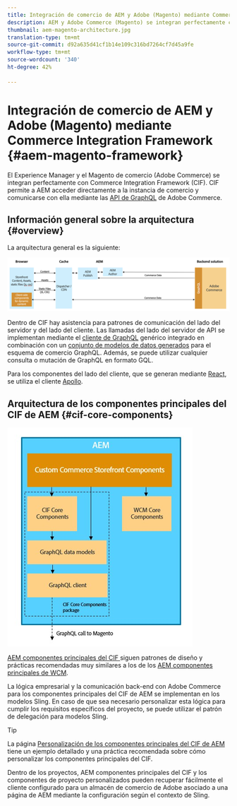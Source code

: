 ```yaml
---
title: Integración de comercio de AEM y Adobe (Magento) mediante Commerce Integration Framework
description: AEM y Adobe Commerce (Magento) se integran perfectamente con Commerce Integration Framework (CIF). CIF permite a AEM acceder a una instancia de Magento y comunicarse con Magento a través de GraphQL. También permite a los autores de AEM utilizar los seleccionadores de productos y categorías, así como la consola de productos para examinar los datos de productos y categorías que se obtienen a petición de Magento. Además, CIF ofrece una tienda predeterminada que puede acelerar los proyectos de comercio.
thumbnail: aem-magento-architecture.jpg
translation-type: tm+mt
source-git-commit: d92a635d41cf1b14e109c316bd7264cf7d45a9fe
workflow-type: tm+mt
source-wordcount: '340'
ht-degree: 42%

---
```


# Integración de comercio de AEM y Adobe (Magento) mediante Commerce Integration Framework {#aem-magento-framework}

El Experience Manager y el Magento de comercio (Adobe Commerce) se integran perfectamente con Commerce Integration Framework (CIF). CIF permite a AEM acceder directamente a la instancia de comercio y comunicarse con ella mediante las [API de GraphQL](https://devdocs.magento.com/guides/v2.4/graphql/) de Adobe Commerce.

## Información general sobre la arquitectura {#overview}

La arquitectura general es la siguiente:

![Información general sobre la arquitectura del CIF](../assets/AEM_Magento_Architecture.png)

Dentro de CIF hay asistencia para patrones de comunicación del lado del servidor y del lado del cliente.
Las llamadas del lado del servidor de API se implementan mediante el [cliente de GraphQL](https://github.com/adobe/commerce-cif-graphql-client) genérico integrado en combinación con un [conjunto de modelos de datos generados](https://github.com/adobe/commerce-cif-magento-graphql) para el esquema de comercio GraphQL. Además, se puede utilizar cualquier consulta o mutación de GraphQL en formato GQL.

Para los componentes del lado del cliente, que se generan mediante [React](https://reactjs.org/), se utiliza el cliente [Apollo](https://www.apollographql.com/docs/react/).

## Arquitectura de los componentes principales del CIF de AEM {#cif-core-components}

![Arquitectura de los componentes principales del CIF de AEM](../assets/cif-component-architecture.jpg)

[AEM componentes principales del CIF ](https://github.com/adobe/aem-core-cif-components) siguen patrones de diseño y prácticas recomendadas muy similares a los de los  [AEM componentes principales de WCM](https://github.com/adobe/aem-core-wcm-components).

La lógica empresarial y la comunicación back-end con Adobe Commerce para los componentes principales del CIF de AEM se implementan en los modelos Sling. En caso de que sea necesario personalizar esta lógica para cumplir los requisitos específicos del proyecto, se puede utilizar el patrón de delegación para modelos Sling.

>[!TIP]
>
>La página [Personalización de los componentes principales del CIF de AEM](../customizing/customize-cif-components.md) tiene un ejemplo detallado y una práctica recomendada sobre cómo personalizar los componentes principales del CIF.

Dentro de los proyectos, AEM componentes principales del CIF y los componentes de proyecto personalizados pueden recuperar fácilmente el cliente configurado para un almacén de comercio de Adobe asociado a una página de AEM mediante la configuración según el contexto de Sling.

